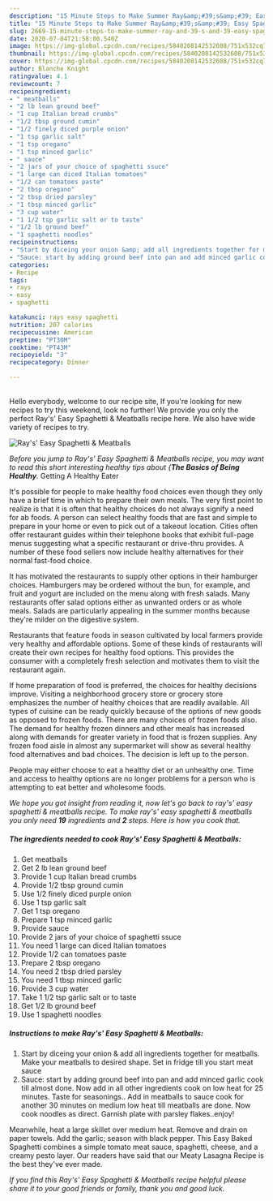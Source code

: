 ```yaml
---
description: "15 Minute Steps to Make Summer Ray&amp;#39;s&amp;#39; Easy Spaghetti &amp;amp; Meatballs"
title: "15 Minute Steps to Make Summer Ray&amp;#39;s&amp;#39; Easy Spaghetti &amp;amp; Meatballs"
slug: 2669-15-minute-steps-to-make-summer-ray-and-39-s-and-39-easy-spaghetti-and-amp-meatballs
date: 2020-07-04T21:58:00.540Z
image: https://img-global.cpcdn.com/recipes/5840208142532608/751x532cq70/rays-easy-spaghetti-meatballs-recipe-main-photo.jpg
thumbnail: https://img-global.cpcdn.com/recipes/5840208142532608/751x532cq70/rays-easy-spaghetti-meatballs-recipe-main-photo.jpg
cover: https://img-global.cpcdn.com/recipes/5840208142532608/751x532cq70/rays-easy-spaghetti-meatballs-recipe-main-photo.jpg
author: Blanche Knight
ratingvalue: 4.1
reviewcount: 7
recipeingredient:
- " meatballs"
- "2 lb lean ground beef"
- "1 cup Italian bread crumbs"
- "1/2 tbsp ground cumin"
- "1/2 finely diced purple onion"
- "1 tsp garlic salt"
- "1 tsp oregano"
- "1 tsp minced garlic"
- " sauce"
- "2 jars of your choice of spaghetti ssuce"
- "1 large can diced Italian tomatoes"
- "1/2 can tomatoes paste"
- "2 tbsp oregano"
- "2 tbsp dried parsley"
- "1 tbsp minced garlic"
- "3 cup water"
- "1 1/2 tsp garlic salt or to taste"
- "1/2 lb ground beef"
- "1 spaghetti noodles"
recipeinstructions:
- "Start by diceing your onion &amp; add all ingredients together for meatballs. Make your meatballs to desired shape. Set in fridge till you start meat sauce"
- "Sauce: start by adding ground beef into pan and add minced garlic cook till almost done. Now add in all other ingredients cook on low heat for 25 minutes. Taste for seasonings.. Add in meatballs to sauce cook for another 30 minutes on medium low heat till meatballs are done. Now cook noodles as direct. Garnish plate with parsley flakes..enjoy!"
categories:
- Recipe
tags:
- rays
- easy
- spaghetti

katakunci: rays easy spaghetti 
nutrition: 207 calories
recipecuisine: American
preptime: "PT30M"
cooktime: "PT43M"
recipeyield: "3"
recipecategory: Dinner

---
```

<br>
Hello everybody, welcome to our recipe site, If you're looking for new recipes to try this weekend, look no further! We provide you only the perfect Ray&#39;s&#39; Easy Spaghetti &amp; Meatballs recipe here. We also have wide variety of recipes to try.
<br>


![Ray&#39;s&#39; Easy Spaghetti &amp; Meatballs](https://img-global.cpcdn.com/recipes/5840208142532608/751x532cq70/rays-easy-spaghetti-meatballs-recipe-main-photo.jpg)

<i>Before you jump to Ray&#39;s&#39; Easy Spaghetti &amp; Meatballs recipe, you may want to read this short interesting healthy tips about {<strong>The Basics of Being Healthy</strong>.</i>
Getting A Healthy Eater

It's possible for people to make healthy food choices even though they only have a brief time in which to prepare their own meals. The very first point to realize is that it is often that healthy choices do not always signify a need for ab foods. A person can select healthy foods that are fast and simple to prepare in your home or even to pick out of a takeout location. Cities often offer restaurant guides within their telephone books that exhibit full-page menus suggesting what a specific restaurant or drive-thru provides. A number of these food sellers now include healthy alternatives for their normal fast-food choice.

 It has motivated the restaurants to supply other options in their hamburger choices. Hamburgers may be ordered without the bun, for example, and fruit and yogurt are included on the menu along with fresh salads. Many restaurants offer salad options either as unwanted orders or as whole meals.  Salads are particularly appealing in the summer months because they're milder on the digestive system.

Restaurants that feature foods in season cultivated by local farmers provide very healthy and affordable options. Some of these kinds of restaurants will create their own recipes for healthy food options.  This provides the consumer with a completely fresh selection and motivates them to visit the restaurant again.

If home preparation of food is preferred, the choices for healthy decisions improve. Visiting a neighborhood grocery store or grocery store emphasizes the number of healthy choices that are readily available.  All types of cuisine can be ready quickly because of the options of new goods as opposed to frozen foods. There are many choices of frozen foods also. The demand for healthy frozen dinners and other meals has increased along with demands for greater variety in food that is frozen supplies. Any frozen food aisle in almost any supermarket will show as several healthy food alternatives and bad choices. The decision is left up to the person.

People may either choose to eat a healthy diet or an unhealthy one. Time and access to healthy options are no longer problems for a person who is attempting to eat better and wholesome foods.


<i>We hope you got insight from reading it, now let's go back to ray&#39;s&#39; easy spaghetti &amp; meatballs recipe. To make ray&#39;s&#39; easy spaghetti &amp; meatballs you only need <strong>19</strong> ingredients and <strong>2</strong> steps. Here is how you cook that.
</i>

##### The ingredients needed to cook Ray&#39;s&#39; Easy Spaghetti &amp; Meatballs:

1. Get  meatballs
1. Get 2 lb lean ground beef
1. Provide 1 cup Italian bread crumbs
1. Provide 1/2 tbsp ground cumin
1. Use 1/2 finely diced purple onion
1. Use 1 tsp garlic salt
1. Get 1 tsp oregano
1. Prepare 1 tsp minced garlic
1. Provide  sauce
1. Provide 2 jars of your choice of spaghetti ssuce
1. You need 1 large can diced Italian tomatoes
1. Provide 1/2 can tomatoes paste
1. Prepare 2 tbsp oregano
1. You need 2 tbsp dried parsley
1. You need 1 tbsp minced garlic
1. Provide 3 cup water
1. Take 1 1/2 tsp garlic salt or to taste
1. Get 1/2 lb ground beef
1. Use 1 spaghetti noodles


##### Instructions to make Ray&#39;s&#39; Easy Spaghetti &amp; Meatballs:

1. Start by diceing your onion &amp; add all ingredients together for meatballs. Make your meatballs to desired shape. Set in fridge till you start meat sauce
1. Sauce: start by adding ground beef into pan and add minced garlic cook till almost done. Now add in all other ingredients cook on low heat for 25 minutes. Taste for seasonings.. Add in meatballs to sauce cook for another 30 minutes on medium low heat till meatballs are done. Now cook noodles as direct. Garnish plate with parsley flakes..enjoy!


Meanwhile, heat a large skillet over medium heat. Remove and drain on paper towels. Add the garlic; season with black pepper. This Easy Baked Spaghetti combines a simple tomato meat sauce, spaghetti, cheese, and a creamy pesto layer. Our readers have said that our Meaty Lasagna Recipe is the best they&#39;ve ever made. 

<i>If you find this Ray&#39;s&#39; Easy Spaghetti &amp; Meatballs recipe helpful please share it to your good friends or family, thank you and good luck.</i>
